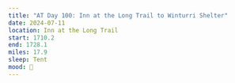 ```yaml
---
title: "AT Day 100: Inn at the Long Trail to Winturri Shelter"
date: 2024-07-11
location: Inn at the Long Trail
start: 1710.2
end: 1728.1
miles: 17.9
sleep: Tent
mood: 🙂
---
```

